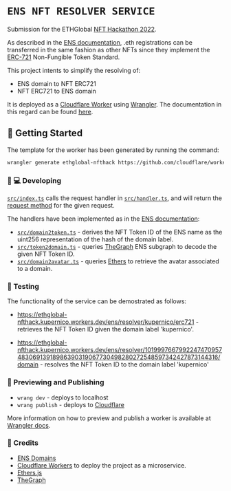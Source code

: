 # `ENS NFT RESOLVER SERVICE`

Submission for the ETHGlobal [NFT Hackathon 2022](https://nfthack.ethglobal.co/).

As described in the [ENS documentation](https://docs.ens.domains/dapp-developer-guide/ens-as-nft), .eth registrations can be transferred in the same fashion as other NFTs since they implement the [ERC-721](https://ethereum.org/en/developers/docs/standards/tokens/erc-721/) Non-Fungible Token Standard.

This project intents to simplify the resolving of:
- ENS domain to NFT ERC721
- NFT ERC721 to ENS domain

It is deployed as a [Cloudflare Worker](https://developers.cloudflare.com/workers/) using [Wrangler](https://github.com/cloudflare/wrangler). The documentation in this regard can be found [here](https://developers.cloudflare.com/workers/tooling/wrangler/).

## 🔋 Getting Started

The template for the worker has been generated by running the command:

```bash
wrangler generate ethglobal-nfthack https://github.com/cloudflare/worker-typescript-template
```

### 👩 💻 Developing

[`src/index.ts`](./src/index.ts) calls the request handler in [`src/handler.ts`](./src/handler.ts), and will return the [request method](https://developer.mozilla.org/en-US/docs/Web/API/Request/method) for the given request.

The handlers have been implemented as in the [ENS documentation](https://docs.ens.domains/dapp-developer-guide/ens-as-nft):
- [`src/domain2token.ts`](./src/domain2token.ts) - derives the NFT Token ID of the ENS name as the uint256 representation of the hash of the domain label.
- [`src/token2domain.ts`](./src/token2domain.ts) - queries [TheGraph](https://thegraph.com) ENS subgraph to decode the given NFT Token ID.
- [`src/domain2avatar.ts`](./src/domain2avatar.ts) - queries [Ethers](https://docs.ethers.io/v5/) to retrieve the avatar associated to a domain.


### 🧪 Testing

The functionality of the service can be demostrated as follows:

- https://ethglobal-nfthack.kupernico.workers.dev/ens/resolver/kupernico/erc721 - retrieves the NFT Token ID given the domain label 'kupernico'.

- https://ethglobal-nfthack.kupernico.workers.dev/ens/resolver/101999766799224747095748306913918986390319067730498280272548597342427873144316/domain - resolves the NFT Token ID to the domain label 'kupernico'

### 👀 Previewing and Publishing

- `wrang dev` - deploys to localhost
- `wrang publish` - deploys to [Cloudflare](https://cloudflare.com)

More information on how to preview and publish a worker is available at [Wrangler docs](https://developers.cloudflare.com/workers/tooling/wrangler/commands/#publish).

### 🔨 Credits

- [ENS Domains](https://ens.domains/)
- [Cloudflare Workers](https://developers.cloudflare.com/workers/) to deploy the project as a microservice.
- [Ethers.js](https://docs.ethers.io/v5/)
- [TheGraph](https://thegraph.com/en/)
